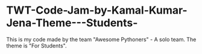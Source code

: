 # TWT-Code-Jam-by-Kamal-Kumar-Jena-Theme---Students-
This is my code made by the team "Awesome Pythoners" - A solo team. The theme is "For Students".

